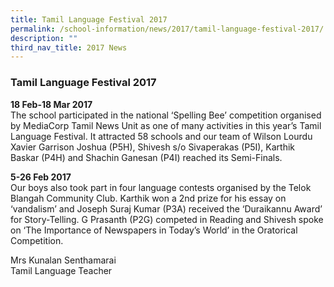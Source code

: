 ```yaml
---
title: Tamil Language Festival 2017
permalink: /school-information/news/2017/tamil-language-festival-2017/
description: ""
third_nav_title: 2017 News
---
```

### **Tamil Language Festival 2017**
**18 Feb-18 Mar 2017**<br>
The school participated in the national ‘Spelling Bee’ competition organised by MediaCorp Tamil News Unit as one of many activities in this year’s Tamil Language Festival. It attracted 58 schools and our team of Wilson Lourdu Xavier Garrison Joshua (P5H), Shivesh s/o Sivaperakas (P5I), Karthik Baskar (P4H) and Shachin Ganesan (P4I) reached its Semi-Finals.

**5-26 Feb 2017**<br>
Our boys also took part in four language contests organised by the Telok Blangah Community Club. Karthik won a 2nd prize for his essay on ‘vandalism’ and Joseph Suraj Kumar (P3A) received the ‘Duraikannu Award’ for Story-Telling. G Prasanth (P2G) competed in Reading and Shivesh spoke on ‘The Importance of Newspapers in Today’s World’ in the Oratorical Competition. 

Mrs Kunalan Senthamarai<br>
Tamil Language Teacher